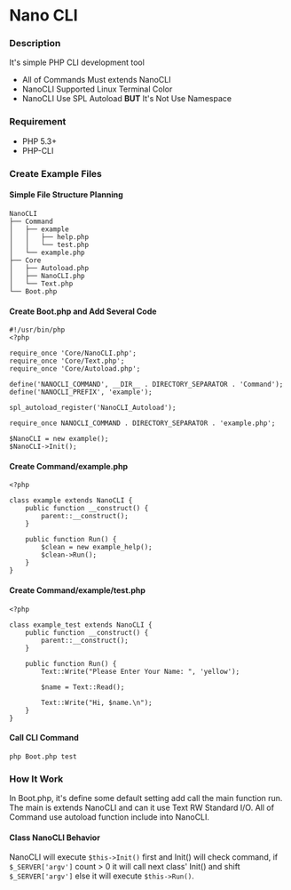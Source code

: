 Nano CLI
========

### Description

It's simple PHP CLI development tool

* All of Commands Must extends NanoCLI
* NanoCLI Supported Linux Terminal Color
* NanoCLI Use SPL Autoload **BUT** It's Not Use Namespace

### Requirement

* PHP 5.3+
* PHP-CLI

### Create Example Files

#### Simple File Structure Planning

	NanoCLI
	├── Command
	│   ├── example
	│   │   ├── help.php
	│   │   └── test.php
	│   └── example.php
	├── Core
	│   ├── Autoload.php
	│   ├── NanoCLI.php
	│   └── Text.php
	└── Boot.php

#### Create Boot.php and Add Several Code

	#!/usr/bin/php
	<?php
	
	require_once 'Core/NanoCLI.php';
	require_once 'Core/Text.php';
	require_once 'Core/Autoload.php';
	
	define('NANOCLI_COMMAND', __DIR__ . DIRECTORY_SEPARATOR . 'Command');
	define('NANOCLI_PREFIX', 'example');
	
	spl_autoload_register('NanoCLI_Autoload');
	
	require_once NANOCLI_COMMAND . DIRECTORY_SEPARATOR . 'example.php';
	
	$NanoCLI = new example();
	$NanoCLI->Init();

#### Create Command/example.php

	<?php

	class example extends NanoCLI {
		public function __construct() {
			parent::__construct();
		}
		
		public function Run() {
			$clean = new example_help();
			$clean->Run();
		}
	}
	
#### Create Command/example/test.php

	<?php

	class example_test extends NanoCLI {
		public function __construct() {
			parent::__construct();
		}
		
		public function Run() {
			Text::Write("Please Enter Your Name: ", 'yellow');
		
			$name = Text::Read();
			
			Text::Write("Hi, $name.\n");
		}
	}
	
#### Call CLI Command

	php Boot.php test
	
### How It Work

In Boot.php, it's define some default setting add call the main function run.
The main is extends NanoCLI and can it use Text RW Standard I/O.
All of Command use autoload function include into NanoCLI.

#### Class NanoCLI Behavior

NanoCLI will execute `$this->Init()` first and Init() will check command,
if `$_SERVER['argv']` count > 0 it will call next class' Init() and shift `$_SERVER['argv']` else it will execute `$this->Run()`.
